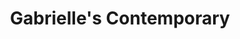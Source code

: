 ---
title: "Gabrielle's Contemporary"
url: /saint-augustine/gabrielles-contemporary/
shop: clothes
---